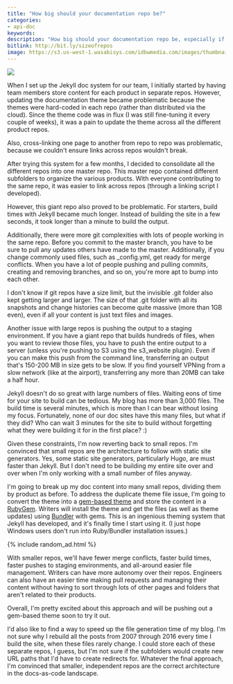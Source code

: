 ```yaml
---
title: "How big should your documentation repo be?"
categories:
- api-doc
keywords:
description: "How big should your documentation repo be, especially if you have multiple products in your documentation? Although you could put all content into the same repo, it might be easier to have lots of little repos. Jekyll accommodates this architecture quite nicely through gem-based themes."
bitlink: http://bit.ly/sizeofrepos
image: https://s3.us-west-1.wasabisys.com/idbwmedia.com/images/thumbnails/reposizethumb.png
---
```


<img src="https://s3.us-west-1.wasabisys.com/idbwmedia.com/images/reposize.png"/>

When I set up the Jekyll doc system for our team, I initially started by having team members store content for each product in separate repos. However, updating the documentation theme became problematic because the themes were hard-coded in each repo (rather than distributed via the cloud). Since the theme code was in flux (I was still fine-tuning it every couple of weeks), it was a pain to update the theme across all the different product repos.

Also, cross-linking one page to another from repo to repo was problematic, because we couldn't ensure links across repos wouldn't break.

After trying this system for a few months, I decided to consolidate all the different repos into one master repo. This master repo contained different subfolders to organize the various products. With everyone contributing to the same repo, it was easier to link across repos (through a linking script I developed).

However, this giant repo also proved to be problematic. For starters, build times with Jekyll became much longer. Instead of building the site in a few seconds, it took longer than a minute to build the output.

Additionally, there were more git complexities with lots of people working in the same repo. Before you commit to the master branch, you have to be sure to pull any updates others have made to the master. Additionally, if you change commonly used files, such as \_config.yml, get ready for merge conflicts. When you have a lot of people pushing and pulling commits, creating and removing branches, and so on, you're more apt to bump into each other.

I don't know if git repos have a size limit, but the invisible .git folder also kept getting larger and larger. The size of that .git folder with all its snapshots and change histories can become quite massive (more than 1GB even), even if all your content is just text files and images.

Another issue with large repos is pushing the output to a staging environment. If you have a giant repo that builds hundreds of files, when you want to review those files, you have to push the entire output to a server (unless you're pushing to S3 using the s3_website plugin). Even if you can make this push from the command line, transferring an output that's 150-200 MB in size gets to be slow. If you find yourself VPNing from a slow network (like at the airport), transferring any more than 20MB can take a half hour.

Jekyll doesn't do so great with large numbers of files. Waiting eons of time for your site to build can be tedious. My blog has more than 3,000 files. The build time is several minutes, which is more than I can bear without losing my focus. Fortunately, none of our doc sites have this many files, but what if they did? Who can wait 3 minutes for the site to build without forgetting what they were building it for in the first place? :)

Given these constraints, I'm now reverting back to small repos. I'm convinced that small repos are the architecture to follow with static site generators. Yes, some static site generators, particularly Hugo, are must faster than Jekyll. But I don't need to be building my entire site over and over when I'm only working with a small number of files anyway.

I'm going to break up my doc content into many small repos, dividing them by product as before. To address the duplicate theme file issue, I'm going to convert the theme into a [gem-based theme](https://jekyllrb.com/docs/themes/) and store the content in a [RubyGem](https://rubygems.org/). Writers will install the theme and get the files (as well as theme updates) using [Bundler](http://bundler.io/) with gems. This is an ingenious theming system that Jekyll has developed, and it's finally time I start using it. (I just hope Windows users don't run into Ruby/Bundler installation issues.)

{% include random_ad.html %}

With smaller repos, we'll have fewer merge conflicts, faster build times, faster pushes to staging environments, and all-around easier file management. Writers can have more autonomy over their repos. Engineers can also have an easier time making pull requests and managing their content without having to sort through lots of other pages and folders that aren't related to their products.

Overall, I'm pretty excited about this approach and will be pushing out a gem-based theme soon to try it out.

I'd also like to find a way to speed up the file generation time of my blog. I'm not sure why I rebuild all the posts from 2007 through 2016 every time I build the site, when these files rarely change. I could store each of these separate repos, I guess, but I'm not sure if the subfolders would create new URL paths that I'd have to create redirects for. Whatever the final approach, I'm convinced that smaller, independent repos are the correct architecture in the docs-as-code landscape.

